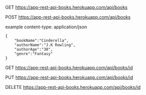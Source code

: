 <!-- book rest api -->
<!-- refi tri hidayatullah -->

<!-- get all books -->

GET https://app-rest-api-books.herokuapp.com/api/books

<!--  post book-->

POST https://app-rest-api-books.herokuapp.com/api/books

example
content-type: application/json

    {
        "bookName":"Cinderella",
        "authorName":"J.K Rowling",
        "authorAge":"30",
        "genre":"Fantasy"
    }

<!-- get by id -->

GET https://app-rest-api-books.herokuapp.com/api/books/id

<!-- edit by id -->

PUT https://app-rest-api-books.herokuapp.com/api/books/id

<!-- delete by id -->

DELETE https://app-rest-api-books.herokuapp.com/api/books/id
